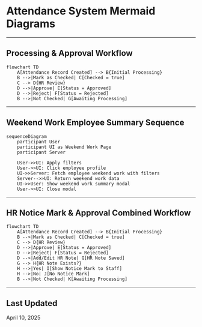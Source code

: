 # Attendance System Mermaid Diagrams

---

## Processing & Approval Workflow

```mermaid
flowchart TD
    A[Attendance Record Created] --> B{Initial Processing}
    B -->|Mark as Checked| C[Checked = true]
    C --> D{HR Review}
    D -->|Approve| E[Status = Approved]
    D -->|Reject| F[Status = Rejected]
    B -->|Not Checked| G[Awaiting Processing]
```

---

## Weekend Work Employee Summary Sequence

```mermaid
sequenceDiagram
    participant User
    participant UI as Weekend Work Page
    participant Server

    User->>UI: Apply filters
    User->>UI: Click employee profile
    UI->>Server: Fetch employee weekend work with filters
    Server-->>UI: Return weekend work data
    UI->>User: Show weekend work summary modal
    User->>UI: Close modal
```

---

## HR Notice Mark & Approval Combined Workflow

```mermaid
flowchart TD
    A[Attendance Record Created] --> B{Initial Processing}
    B -->|Mark as Checked| C[Checked = true]
    C --> D{HR Review}
    D -->|Approve| E[Status = Approved]
    D -->|Reject| F[Status = Rejected]
    D -->|Add/Edit HR Note| G[HR Note Saved]
    G --> H{HR Note Exists?}
    H -->|Yes| I[Show Notice Mark to Staff]
    H -->|No| J[No Notice Mark]
    B -->|Not Checked| K[Awaiting Processing]
```

---

## Last Updated

April 10, 2025